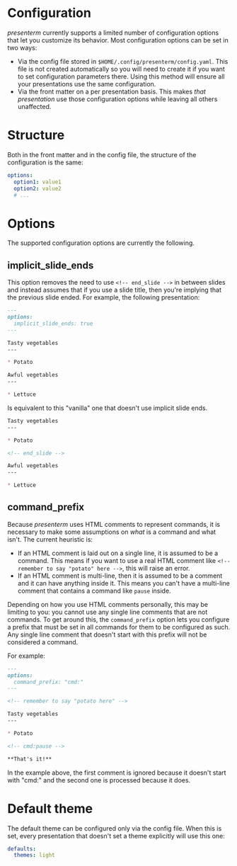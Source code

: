 # Configuration

_presenterm_ currently supports a limited number of configuration options that let you customize its behavior. Most 
configuration options can be set in two ways:

* Via the config file stored in `$HOME/.config/presenterm/config.yaml`. This file is not created automatically so you 
  will need to create it if you want to set configuration parameters there. Using this method will ensure all your 
  presentations use the same configuration.
* Via the front matter on a per presentation basis. This makes _that presentation_ use those configuration options while 
  leaving all others unaffected.

# Structure

Both in the front matter and in the config file, the structure of the configuration is the same:

```yaml
options:
  option1: value1
  option2: value2
  # ...
```

# Options

The supported configuration options are currently the following.

## implicit_slide_ends

This option removes the need to use `<!-- end_slide -->` in between slides and instead assumes that if you use a slide 
title, then you're implying that the previous slide ended. For example, the following presentation:

```markdown
---
options:
  implicit_slide_ends: true
---

Tasty vegetables
---

* Potato

Awful vegetables
---

* Lettuce
```

Is equivalent to this "vanilla" one that doesn't use implicit slide ends.

```markdown
Tasty vegetables
---

* Potato

<!-- end_slide -->

Awful vegetables
---

* Lettuce
```

## command_prefix

Because _presenterm_ uses HTML comments to represent commands, it is necessary to make some assumptions on _what_ is a 
command and what isn't. The current heuristic is:

* If an HTML comment is laid out on a single line, it is assumed to be a command. This means if you want to use a real 
  HTML comment like `<!-- remember to say "potato" here -->`, this will raise an error.
* If an HTML comment is multi-line, then it is assumed to be a comment and it can have anything inside it. This means 
  you can't have a multi-line comment that contains a command like `pause` inside.

Depending on how you use HTML comments personally, this may be limiting to you: you cannot use any single line comments 
that are not commands. To get around this, the `command_prefix` option lets you configure a prefix that must be set in 
all commands for them to be configured as such. Any single line comment that doesn't start with this prefix will not be 
considered a command.

For example:

```markdown
---
options:
  command_prefix: "cmd:"
---

<!-- remember to say "potato here" -->

Tasty vegetables
---

* Potato

<!-- cmd:pause -->

**That's it!**
```

In the example above, the first comment is ignored because it doesn't start with "cmd:" and the second one is processed 
because it does.


# Default theme

The default theme can be configured only via the config file. When this is set, every presentation that doesn't set a 
theme explicitly will use this one:

```yaml
defaults:
  themes: light
```
